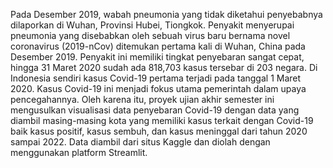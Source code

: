 Pada Desember 2019, wabah pneumonia yang tidak diketahui penyebabnya dilaporkan di
Wuhan, Provinsi Hubei, Tiongkok. Penyakit menyerupai pneumonia yang disebabkan
oleh sebuah virus baru bernama novel coronavirus (2019-nCov) ditemukan pertama kali
di Wuhan, China pada Desember 2019. Penyakit ini memiliki tingkat penyebaran sangat
cepat, hingga 31 Maret 2020 sudah ada 818,703 kasus tersebar di 203 negara. Di
Indonesia sendiri kasus Covid-19 pertama terjadi pada tanggal 1 Maret 2020. Kasus
Covid-19 ini menjadi fokus utama pemerintah dalam upaya pencegahannya. Oleh karena
itu, proyek ujian akhir semester ini mengusulkan visualisasi data penyebaran Covid-19
dengan data yang diambil masing-masing kota yang memiliki kasus terkait dengan
Covid-19 baik kasus positif, kasus sembuh, dan kasus meninggal dari tahun 2020 sampai
2022. Data diambil dari situs Kaggle dan diolah dengan menggunakan platform Streamlit.

